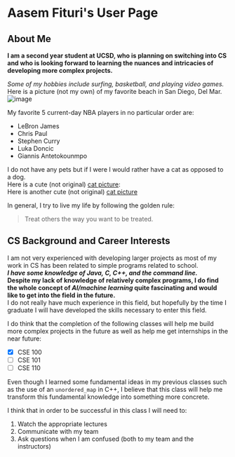 # Aasem Fituri's User Page
## About Me
**I am a second year student at UCSD, who is planning on switching into CS and who is looking forward to learning the nuances and intricacies of developing more complex projects.**  

_Some of my hobbies include surfing, basketball, and playing video games._   
Here is a picture (not my own) of my favorite beach in San Diego, Del Mar.
![image](https://user-images.githubusercontent.com/64988085/113460718-89d64880-93ce-11eb-90de-326a2ab8b030.png) 

My favorite 5 current-day NBA players in no particular order are:
- LeBron James 
- Chris Paul 
- Stephen Curry  
- Luka Doncic
- Giannis Antetokounmpo

I do not have any pets but if I were I would rather have a cat as opposed to a dog.  
Here is a cute (not original) [cat picture](https://www.rd.com/wp-content/uploads/2019/05/American-shorthair-cat-scaled.jpg):  
Here is another cute (not original) [cat picture](./cat.jpg)  

In general, I try to live my life by following the golden rule:  
> Treat others the way you want to be treated.  


## CS Background and Career Interests
I am not very experienced with developing larger projects as most of my work in CS has been related to simple programs related to school.   
***I have some knowledge of Java, C, C++, and the command line.***  
**Despite my lack of knowledge of relatively complex programs, I do find the whole concept of _AI/machine learning_ quite fascinating and would like to get into the field in the future.**  
I do not really have much experience in this field, but hopefully by the time I graduate I will have developed the skills necessary to enter this field.  

I do think that the completion of the following classes will help me build more complex projects in the future as well as help me get internships in the near future: 
- [x] CSE 100
- [ ] CSE 101
- [ ] CSE 110

Even though I learned some fundamental ideas in my previous classes such as the use of an `unordered_map` in C++, I believe that this class will help me transform this fundamental knowledge into something more concrete.

I think that in order to be successful in this class I will need to:
1. Watch the appropriate lectures
2. Communicate with my team
3. Ask questions when I am confused (both to my team and the instructors)
